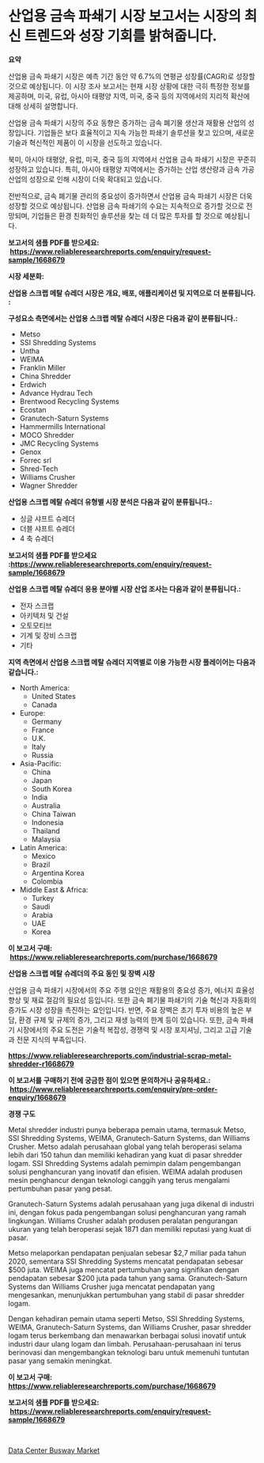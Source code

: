 <p><h1>산업용 금속 파쇄기 시장 보고서는 시장의 최신 트렌드와 성장 기회를 밝혀줍니다.</h1></p><p><strong>요약</strong></p>
<p><p>산업용 금속 파쇄기 시장은 예측 기간 동안 약 6.7%의 연평균 성장률(CAGR)로 성장할 것으로 예상됩니다. 이 시장 조사 보고서는 현재 시장 상황에 대한 극히 특정한 정보를 제공하며, 미국, 유럽, 아시아 태평양 지역, 미국, 중국 등의 지역에서의 지리적 확산에 대해 상세히 설명합니다.</p><p>산업용 금속 파쇄기 시장의 주요 동향은 증가하는 금속 폐기물 생산과 재활용 산업의 성장입니다. 기업들은 보다 효율적이고 지속 가능한 파쇄기 솔루션을 찾고 있으며, 새로운 기술과 혁신적인 제품이 이 시장을 선도하고 있습니다.</p><p>북미, 아시아 태평양, 유럽, 미국, 중국 등의 지역에서 산업용 금속 파쇄기 시장은 꾸준히 성장하고 있습니다. 특히, 아시아 태평양 지역에서는 증가하는 산업 생산량과 금속 가공 산업의 성장으로 인해 시장이 더욱 확대되고 있습니다.</p><p>전반적으로, 금속 폐기물 관리의 중요성이 증가하면서 산업용 금속 파쇄기 시장은 더욱 성장할 것으로 예상됩니다. 산업용 금속 파쇄기의 수요는 지속적으로 증가할 것으로 전망되며, 기업들은 환경 친화적인 솔루션을 찾는 데 더 많은 투자를 할 것으로 예상됩니다.</p></p>
<p><strong>보고서의 샘플 PDF를 받으세요: &nbsp;<a href="https://www.reliableresearchreports.com/enquiry/request-sample/1668679">https://www.reliableresearchreports.com/enquiry/request-sample/1668679</a></strong></p>
<p><strong>시장 세분화:</strong></p>
<p><strong> 산업용 스크랩 메탈 슈레더 시장은 개요, 배포, 애플리케이션 및 지역으로 더 분류됩니다. :</strong></p>
<p><strong>구성요소 측면에서는 산업용 스크랩 메탈 슈레더 시장은 다음과 같이 분류됩니다.:</strong></p>
<p><ul><li>Metso</li><li>SSI Shredding Systems</li><li>Untha</li><li>WEIMA</li><li>Franklin Miller</li><li>China Shredder</li><li>Erdwich</li><li>Advance Hydrau Tech</li><li>Brentwood Recycling Systems</li><li>Ecostan</li><li>Granutech-Saturn Systems</li><li>Hammermills International</li><li>MOCO Shredder</li><li>JMC Recycling Systems</li><li>Genox</li><li>Forrec srl</li><li>Shred-Tech</li><li>Williams Crusher</li><li>Wagner Shredder</li></ul></p>
<p><strong> 산업용 스크랩 메탈 슈레더 유형별 시장 분석은 다음과 같이 분류됩니다.:</strong></p>
<p><ul><li>싱글 샤프트 슈레더</li><li>더블 샤프트 슈레더</li><li>4 축 슈레더</li></ul></p>
<p><strong>보고서의 샘플 PDF를 받으세요 :<a href="https://www.reliableresearchreports.com/enquiry/request-sample/1668679">https://www.reliableresearchreports.com/enquiry/request-sample/1668679</a></strong></p>
<p><strong> 산업용 스크랩 메탈 슈레더 응용 분야별 시장 산업 조사는 다음과 같이 분류됩니다.:</strong></p>
<p><ul><li>전자 스크랩</li><li>아키텍처 및 건설</li><li>오토모티브</li><li>기계 및 장비 스크랩</li><li>기타</li></ul></p>
<p><strong>지역 측면에서 산업용 스크랩 메탈 슈레더 지역별로 이용 가능한 시장 플레이어는 다음과 같습니다.:</strong></p>
<p><ul>
    <li>
        North America:
        <ul>
            <li>United States</li>
            <li>Canada</li>
        </ul>
    </li>
    <li>
        Europe:
        <ul>
            <li>Germany</li>
            <li>France</li>
            <li>U.K.</li>
            <li>Italy</li>
            <li>Russia</li>
        </ul>
    </li>
    <li>
        Asia-Pacific:
        <ul>
            <li>China</li>
            <li>Japan</li>
            <li>South Korea</li>
            <li>India</li>
            <li>Australia</li>
            <li>China Taiwan</li>
            <li>Indonesia</li>
            <li>Thailand</li>
            <li>Malaysia</li>
        </ul>
    </li>
    <li>
        Latin America:
        <ul>
            <li>Mexico</li>
            <li>Brazil</li>
            <li>Argentina Korea</li>
            <li>Colombia</li>
        </ul>
    </li>
    <li>
        Middle East & Africa:
        <ul>
            <li>Turkey</li>
            <li>Saudi</li>
            <li>Arabia</li>
            <li>UAE</li>
            <li>Korea</li>
        </ul>
    </li>
    </ul></p>
<p><strong>이 보고서 구매: &nbsp;<a href="https://www.reliableresearchreports.com/purchase/1668679">https://www.reliableresearchreports.com/purchase/1668679</a></strong></p>
<p><strong>산업용 스크랩 메탈 슈레더의 주요 동인 및 장벽 시장</strong></p>
<p><p>산업용 금속 파쇄기 시장에서의 주요 주행 요인은 재활용의 중요성 증가, 에너지 효율성 향상 및 재료 절감의 필요성 등입니다. 또한 금속 폐기물 파쇄기의 기술 혁신과 자동화의 증가도 시장 성장을 촉진하는 요인입니다. 반면, 주요 장벽은 초기 투자 비용의 높은 부담, 환경 규제 및 규제의 증가, 그리고 재생 능력의 한계 등이 있습니다. 또한, 금속 파쇄기 시장에서의 주요 도전은 기술적 복잡성, 경쟁력 및 시장 포지셔닝, 그리고 고급 기술과 전문 지식의 부족입니다.</p></p>
<p><strong><a href="https://www.reliableresearchreports.com/industrial-scrap-metal-shredder-r1668679">https://www.reliableresearchreports.com/industrial-scrap-metal-shredder-r1668679</a></strong></p>
<p><strong>이 보고서를 구매하기 전에 궁금한 점이 있으면 문의하거나 공유하세요.: &nbsp;<a href="https://www.reliableresearchreports.com/enquiry/pre-order-enquiry/1668679">https://www.reliableresearchreports.com/enquiry/pre-order-enquiry/1668679</a></strong></p>
<p><strong>경쟁 구도</strong></p>
<p><p>Metal shredder industri punya beberapa pemain utama, termasuk Metso, SSI Shredding Systems, WEIMA, Granutech-Saturn Systems, dan Williams Crusher. Metso adalah perusahaan global yang telah beroperasi selama lebih dari 150 tahun dan memiliki kehadiran yang kuat di pasar shredder logam. SSI Shredding Systems adalah pemimpin dalam pengembangan solusi penghancuran yang inovatif dan efisien. WEIMA adalah produsen mesin penghancur dengan teknologi canggih yang terus mengalami pertumbuhan pasar yang pesat.</p><p>Granutech-Saturn Systems adalah perusahaan yang juga dikenal di industri ini, dengan fokus pada pengembangan solusi penghancuran yang ramah lingkungan. Williams Crusher adalah produsen peralatan pengurangan ukuran yang telah beroperasi sejak 1871 dan memiliki reputasi yang kuat di pasar.</p><p>Metso melaporkan pendapatan penjualan sebesar $2,7 miliar pada tahun 2020, sementara SSI Shredding Systems mencatat pendapatan sebesar $500 juta. WEIMA juga mencatat pertumbuhan yang signifikan dengan pendapatan sebesar $200 juta pada tahun yang sama. Granutech-Saturn Systems dan Williams Crusher juga mencatat pendapatan yang mengesankan, menunjukkan pertumbuhan yang stabil di pasar shredder logam.</p><p>Dengan kehadiran pemain utama seperti Metso, SSI Shredding Systems, WEIMA, Granutech-Saturn Systems, dan Williams Crusher, pasar shredder logam terus berkembang dan menawarkan berbagai solusi inovatif untuk industri daur ulang logam dan limbah. Perusahaan-perusahaan ini terus berinovasi dan mengembangkan teknologi baru untuk memenuhi tuntutan pasar yang semakin meningkat.</p></p>
<p><strong>이 보고서 구매: &nbsp; <a href="https://www.reliableresearchreports.com/purchase/1668679">https://www.reliableresearchreports.com/purchase/1668679</a></strong></p>
<p><strong>보고서의 샘플 PDF를 받으세요: &nbsp;<a href="https://www.reliableresearchreports.com/enquiry/request-sample/1668679">https://www.reliableresearchreports.com/enquiry/request-sample/1668679</a></strong><strong></strong></p>
<p>&nbsp;</p>
<p><p><a href="https://sudsy-motorcycle-bbc.notion.site/Data-Center-Busway-Market-Research-Report-Its-History-and-Forecast-2024-to-2031-dd8844a0c27b44a797d0cbe422a5205f">Data Center Busway Market</a></p></p>